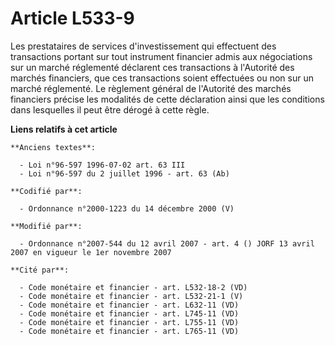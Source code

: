# Article L533-9

Les prestataires de services d'investissement qui effectuent des transactions portant sur tout instrument financier admis aux
négociations sur un marché réglementé déclarent ces transactions à l'Autorité des marchés financiers, que ces transactions
soient effectuées ou non sur un marché réglementé. Le règlement général de l'Autorité des marchés financiers précise les
modalités de cette déclaration ainsi que les conditions dans lesquelles il peut être dérogé à cette règle.

**Liens relatifs à cet article**

	**Anciens textes**:

	  - Loi n°96-597 1996-07-02 art. 63 III
	  - Loi n°96-597 du 2 juillet 1996 - art. 63 (Ab)

	**Codifié par**:

	  - Ordonnance n°2000-1223 du 14 décembre 2000 (V)

	**Modifié par**:

	  - Ordonnance n°2007-544 du 12 avril 2007 - art. 4 () JORF 13 avril 2007 en vigueur le 1er novembre 2007

	**Cité par**:

	  - Code monétaire et financier - art. L532-18-2 (VD)
	  - Code monétaire et financier - art. L532-21-1 (V)
	  - Code monétaire et financier - art. L632-11 (VD)
	  - Code monétaire et financier - art. L745-11 (VD)
	  - Code monétaire et financier - art. L755-11 (VD)
	  - Code monétaire et financier - art. L765-11 (VD)
